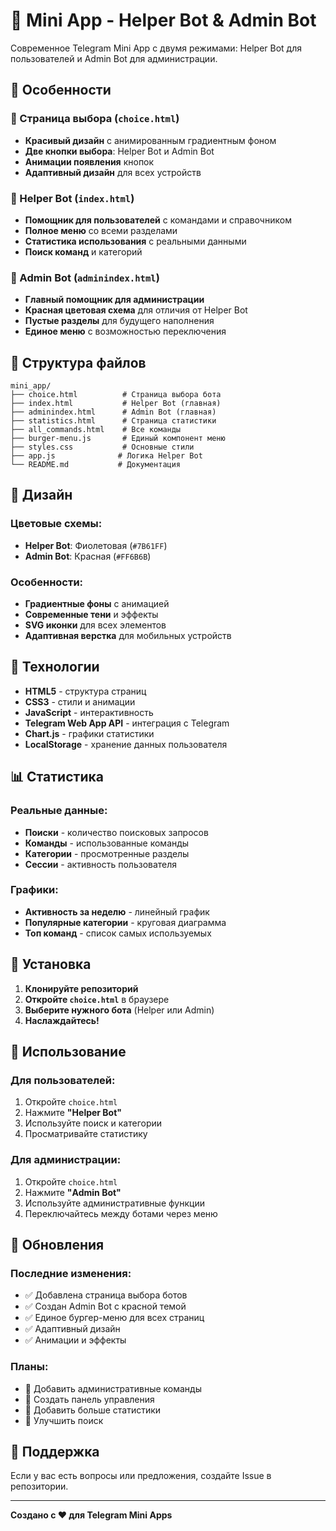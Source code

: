 # 🤖 Mini App - Helper Bot & Admin Bot

Современное Telegram Mini App с двумя режимами: Helper Bot для пользователей и Admin Bot для администрации.

## 🚀 Особенности

### 📱 Страница выбора (`choice.html`)
- **Красивый дизайн** с анимированным градиентным фоном
- **Две кнопки выбора**: Helper Bot и Admin Bot
- **Анимации появления** кнопок
- **Адаптивный дизайн** для всех устройств

### 🤖 Helper Bot (`index.html`)
- **Помощник для пользователей** с командами и справочником
- **Полное меню** со всеми разделами
- **Статистика использования** с реальными данными
- **Поиск команд** и категорий

### 👑 Admin Bot (`adminindex.html`)
- **Главный помощник для администрации**
- **Красная цветовая схема** для отличия от Helper Bot
- **Пустые разделы** для будущего наполнения
- **Единое меню** с возможностью переключения

## 📁 Структура файлов

```
mini_app/
├── choice.html          # Страница выбора бота
├── index.html           # Helper Bot (главная)
├── adminindex.html      # Admin Bot (главная)
├── statistics.html      # Страница статистики
├── all_commands.html    # Все команды
├── burger-menu.js       # Единый компонент меню
├── styles.css           # Основные стили
├── app.js              # Логика Helper Bot
└── README.md           # Документация
```

## 🎨 Дизайн

### Цветовые схемы:
- **Helper Bot**: Фиолетовая (`#7B61FF`)
- **Admin Bot**: Красная (`#FF6B6B`)

### Особенности:
- **Градиентные фоны** с анимацией
- **Современные тени** и эффекты
- **SVG иконки** для всех элементов
- **Адаптивная верстка** для мобильных устройств

## 🔧 Технологии

- **HTML5** - структура страниц
- **CSS3** - стили и анимации
- **JavaScript** - интерактивность
- **Telegram Web App API** - интеграция с Telegram
- **Chart.js** - графики статистики
- **LocalStorage** - хранение данных пользователя

## 📊 Статистика

### Реальные данные:
- **Поиски** - количество поисковых запросов
- **Команды** - использованные команды
- **Категории** - просмотренные разделы
- **Сессии** - активность пользователя

### Графики:
- **Активность за неделю** - линейный график
- **Популярные категории** - круговая диаграмма
- **Топ команд** - список самых используемых

## 🚀 Установка

1. **Клонируйте репозиторий**
2. **Откройте `choice.html`** в браузере
3. **Выберите нужного бота** (Helper или Admin)
4. **Наслаждайтесь!**

## 📱 Использование

### Для пользователей:
1. Откройте `choice.html`
2. Нажмите **"Helper Bot"**
3. Используйте поиск и категории
4. Просматривайте статистику

### Для администрации:
1. Откройте `choice.html`
2. Нажмите **"Admin Bot"**
3. Используйте административные функции
4. Переключайтесь между ботами через меню

## 🔄 Обновления

### Последние изменения:
- ✅ Добавлена страница выбора ботов
- ✅ Создан Admin Bot с красной темой
- ✅ Единое бургер-меню для всех страниц
- ✅ Адаптивный дизайн
- ✅ Анимации и эффекты

### Планы:
- 📝 Добавить административные команды
- 📝 Создать панель управления
- 📝 Добавить больше статистики
- 📝 Улучшить поиск

## 🤝 Поддержка

Если у вас есть вопросы или предложения, создайте Issue в репозитории.

---

**Создано с ❤️ для Telegram Mini Apps** 
